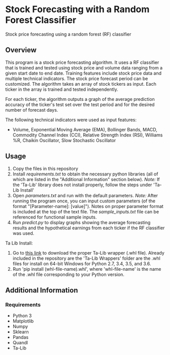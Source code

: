 # Stock Forecasting with a Random Forest Classifier
Stock price forecasting using a random forest (RF) classifier

## Overview
This program is a stock price forecasting algorithm. It uses a RF classifier that is trained and tested using stock price and volume data ranging from a given start date to end date. Training features include stock price data and multiple technical indicators. The stock price forecast period can be customized. The algorithm takes an array of stock tickers as input. Each ticker in the array is trained and tested independently.

For each ticker, the algorithm outputs a graph of the average prediction accuracy of the ticker's test set over the test period and for the desired number of forecast days.

The following technical indicators were used as input features: 
* Volume, Exponential Moving Average (EMA), Bollinger Bands, MACD, Commodity Channel Index (CCI), Relative Strength Index (RSI), Williams %R, Chaikin Oscillator, Slow Stochastic Oscillator

## Usage
1. Copy the files in this repository
2. Install *requirements.txt* to obtain the necessary python libraries (all of which are listed in the "Additional Information" section below).
*Note:* If the 'Ta-Lib' library does not install properly, follow the steps under 'Ta-Lib Install'
2. Open *parameters.txt* and run with the default parameters. 
*Note:* After running the program once, you can input custom parameters (of the format "[Parameter-name]: [value]"). Notes on proper parameter format is included at the top of the text file. The *sample_inputs.txt* file can be referenced for functional sample inputs.
3. Run *predict.py* to display graphs showing the average forecasting results and the hypothetical earnings from each ticker if the RF classifier was used.

Ta Lib Install:
1. Go to [this link](https://www.lfd.uci.edu/~gohlke/pythonlibs/#ta-lib) to download the proper Ta-Lib wrapper (.whl file). Already included in the repository are the 'Ta-Lib Wrappers' folder are the .whl files for install on 64-bit Windows for Python 2.7, 3.4, 3.5, and 3.6.
2. Run 'pip install (whl-file-name).whl', where 'whl-file-name' is the name of the .whl file corresponding to your Python version.

## Additional Information
### Requirements
* Python 3
* Matplotlib
* Numpy
* Sklearn
* Pandas
* Quandl
* Ta-Lib

